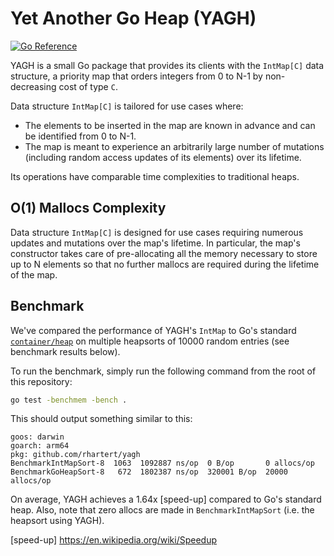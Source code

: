 # Yet Another Go Heap (YAGH)

[![Go Reference](https://pkg.go.dev/badge/github.com/rhartert/yagh.svg)](https://pkg.go.dev/github.com/rhartert/yagh)

YAGH is a small Go package that provides its clients with the `IntMap[C]` data 
structure, a priority map that orders integers from 0 to N-1 by non-decreasing 
cost of type `C`. 

Data structure `IntMap[C]` is tailored for use cases where:

- The elements to be inserted in the map are known in advance and can be
  identified from 0 to N-1. 
- The map is meant to experience an arbitrarily large number of mutations 
  (including random access updates of its elements) over its lifetime.

Its operations have comparable time complexities to traditional heaps.

## O(1) Mallocs Complexity 

Data structure `IntMap[C]` is designed for use cases requiring numerous updates 
and mutations over the map's lifetime. In particular, the map's constructor 
takes care of pre-allocating all the memory necessary to store up to N elements 
so that no further mallocs are required during the lifetime of the map. 

## Benchmark

We've compared the performance of YAGH's `IntMap` to Go's standard 
[`container/heap`](https://pkg.go.dev/container/heap) on multiple heapsorts of 
10000 random entries (see benchmark results below). 

To run the benchmark, simply run the following command from the root of this
repository:

```bash
go test -benchmem -bench . 
```

This should output something similar to this:

```
goos: darwin
goarch: arm64
pkg: github.com/rhartert/yagh
BenchmarkIntMapSort-8  1063  1092887 ns/op	0 B/op	     0 allocs/op
BenchmarkGoHeapSort-8   672	 1802387 ns/op  320001 B/op  20000 allocs/op
```

On average, YAGH achieves a 1.64x [speed-up] compared to Go's standard heap. 
Also, note that zero allocs are made in `BenchmarkIntMapSort` (i.e. the heapsort 
using YAGH). 

[speed-up] https://en.wikipedia.org/wiki/Speedup